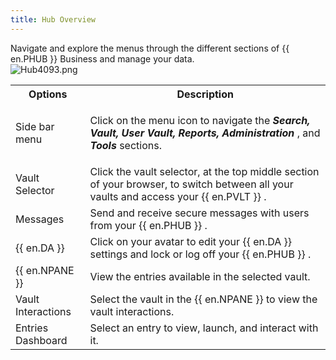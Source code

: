 ```yaml
---
title: Hub Overview
---
```

Navigate and explore the menus through the different sections of {{ en.PHUB }} Business and manage your data.  
![Hub4093.png](/img/en/hub/Hub4093.png) 

<table>
	<tr>
		<th>
Options 
		</th>
		<th>
Description 
		</th>
	</tr>
	<tr>
		<td>
Side bar menu 
		</td>
		<td>
        
Click on the menu icon to navigate the ***Search, Vault, User Vault, Reports, Administration*** , ***&#32;*** and ***Tools*** sections. 
		</td>
	</tr>
	<tr>
		<td>
Vault Selector 
		</td>
		<td>
Click the vault selector, at the top middle section of your browser, to switch between all your vaults and access your {{ en.PVLT }} . 
		</td>
	</tr>
	<tr>
		<td>
Messages 
		</td>
		<td>
Send and receive secure messages with users from your {{ en.PHUB }} . 
		</td>
	</tr>
	<tr>
		<td>
{{ en.DA }} 
		</td>
		<td>
Click on your avatar to edit your {{ en.DA }} settings and lock or log off your {{ en.PHUB }} . 
		</td>
	</tr>
	<tr>
		<td>
{{ en.NPANE }} 
		</td>
		<td>
View the entries available in the selected vault. 
		</td>
	</tr>
	<tr>
		<td>
Vault Interactions 
		</td>
		<td>
Select the vault in the {{ en.NPANE }} to view the vault interactions. 
		</td>
	</tr>
	<tr>
		<td>
Entries Dashboard 
		</td>
		<td>
Select an entry to view, launch, and interact with it. 
		</td>
	</tr>
</table>


